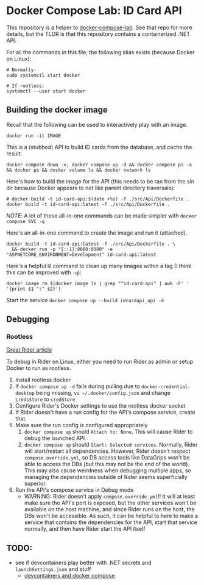 # Docker Compose Lab: ID Card API

This repository is a helper to [docker-compose-lab](https://github.com/sawyerwatts/docker-compose-lab). See that repo
for more details, but the TLDR is that this repository contains a containerized .NET API.

For all the commands in this file, the following alias exists (because Docker on Linux):

```shell
# Normally:
sudo systemctl start docker

# If rootless:
systemctl --user start docker
```

## Building the docker image

Recall that the following can be used to interactively play with an image.

```shell
docker run -it IMAGE
```

This is a (stubbed) API to build ID cards from the database, and cache the result.

```shell
docker compose down -v; docker compose up -d && docker compose ps -a && docker ps && docker volume ls && docker network ls
```

Here's how to build the image for the API (this needs to be ran from the sln dir because Docker
appears to not like parent directory traversals):

```shell
# docker build -t id-card-api:$(date +%s) -f ./src/Api/Dockerfile .
docker build -t id-card-api:latest -f ./src/Api/Dockerfile .
```

*NOTE*: A lot of these all-in-one commands can be made simpler with `docker compose SVC -q`

Here's an all-in-one command to create the image and run it (attached).

```shell
docker build -t id-card-api:latest -f ./src/Api/Dockerfile . \
  && docker run -p "[::1]:8080:8080" -e "ASPNETCORE_ENVIRONMENT=Development" id-card-api:latest
```

Here's a helpful lil command to clean up many images within a tag (I think this can be improved with `-q`):

```shell
docker image rm $(docker image ls | grep "^id-card-api" | awk -F' ' '{print $1 ":" $2}')
```

Start the service `docker compose up --build idcardapi_api -d`

## Debugging

### Rootless

[Great Rider article](https://blog.jetbrains.com/dotnet/2023/08/16/debugging-docker-and-docker-compose-solutions-with-jetbrains-rider/)

To debug in Rider on Linux, either you need to run Rider as admin or setup Docker to run as rootless.

1. Install rootless docker
2. If `docker compose up -d` fails during pulling due to `docker-credential-desktop` being missing,
   `vi ~/.docker/config.json` and change `credsStore` to `credStore`
3. Configure Rider's Docker settings to use the rootless docker socket
4. If Rider doesn't have a run config for the API's compose service, create that.
5. Make sure the run config is configured appropriately
   1. `docker compose up` should `Attach to: None`. This will cause Rider to debug the launched API
   2. `docker compose up` should `Start: Selected services`. Normally, Rider will start/restart all
   dependencies. However, Rider doesn't respect `compose.override.yml`, so DB access tools like
   DataGrips won't be able to access the DBs (but this may not be the end of the world). This may
   also cause weirdness when debugging multiple apps, so managing the dependencies outside of Rider
   seems superficially superior.
6. Run the API's compose service in Debug mode
    - WARNING: Rider doesn't apply `compose.override.yml`!! It will at least make sure the API's
      port is exposed, but the other services won't be available on the host machine, and since
      Rider runs on the host, the DBs won't be accessible. As such, it can be helpful to here to
      make a service that contains the dependencies for the API, start that service normally, and
      then have Rider start the API itself

## TODO:

- see if devcontainers play better with .NET secrets and `launchSettings.json` and stuff
  - [devcontainers and docker compose](https://containers.dev/guide/dockerfile)
